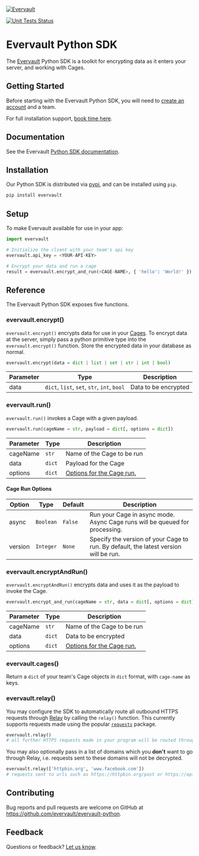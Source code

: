 [![Evervault](https://evervault.com/evervault.svg)](https://evervault.com/)

[![Unit Tests Status](https://github.com/evervault/evervault-python/workflows/evervault-unit-tests/badge.svg)](https://github.com/evervault/evervault-python/actions?query=workflow%3Aevervault-unit-tests)

# Evervault Python SDK

The [Evervault](https://evervault.com) Python SDK is a toolkit for encrypting data as it enters your server, and working with Cages.

## Getting Started

Before starting with the Evervault Python SDK, you will need to [create an account](https://app.evervault.com/register) and a team.

For full installation support, [book time here](https://calendly.com/evervault/cages-onboarding).

## Documentation

See the Evervault [Python SDK documentation](https://docs.evervault.com/sdk/python).

## Installation

Our Python SDK is distributed via [pypi](https://pypi.org/project/evervault/), and can be installed using `pip`.

```sh
pip install evervault
```

## Setup

To make Evervault available for use in your app:

```python
import evervault

# Initialize the client with your team's api key
evervault.api_key = <YOUR-API-KEY>

# Encrypt your data and run a cage
result = evervault.encrypt_and_run(<CAGE-NAME>, { 'hello': 'World!' })
```

## Reference

The Evervault Python SDK exposes five functions.

### evervault.encrypt()

`evervault.encrypt()` encrypts data for use in your [Cages](https://docs.evervault.com/tutorial). To encrypt data at the server, simply pass a python primitive type into the `evervault.encrypt()` function. Store the encrypted data in your database as normal.

```python
evervault.encrypt(data = dict | list | set | str | int | bool)
```

| Parameter | Type | Description |
| --------- | ---- | ----------- |
| data | `dict`, `list`, `set`, `str`, `int`, `bool` | Data to be encrypted |

### evervault.run()

`evervault.run()` invokes a Cage with a given payload.

```python
evervault.run(cageName = str, payload = dict[, options = dict])
```

| Parameter | Type | Description |
| --------- | ---- | ----------- |
| cageName | `str` | Name of the Cage to be run |
| data | `dict` | Payload for the Cage |
| options | `dict` | [Options for the Cage run.](#Cage-Run-Options) |

#### Cage Run Options

| Option  | Type      | Default   | Description                                                                        |
| ------- | --------- | --------- | ---------------------------------------------------------------------------------- |
| async   | `Boolean` | `False` | Run your Cage in async mode. Async Cage runs will be queued for processing.          |
| version | `Integer` | `None`  | Specify the version of your Cage to run. By default, the latest version will be run. |

### evervault.encryptAndRun()

`evervault.encryptAndRun()` encrypts data and uses it as the payload to invoke the Cage.

```python
evervault.encrypt_and_run(cageName = str, data = dict[, options = dict])
```

| Parameter | Type | Description |
| --------- | ---- | ----------- |
| cageName | `str` | Name of the Cage to be run |
| data | `dict` | Data to be encrypted |
| options | `dict` | [Options for the Cage run.](#Cage-Run-Options) |

### evervault.cages()

Return a `dict` of your team's Cage objects in `dict` format, with `cage-name` as keys.

### evervault.relay()

You may configure the SDK to automatically route all outbound HTTPS requests through [Relay](https://docs.evervault.com/product/relay) by calling the `relay()` function. This currently supports requests made using the popular [`requests`](https://docs.python-requests.org/en/master/) package.

```python
evervault.relay()
# all further HTTPS requests made in your program will be routed through Relay
```

You may also optionally pass in a list of domains which you **don't** want to go through Relay, i.e. requests sent to these domains will not be decrypted.

```python
evervault.relay(['httpbin.org', 'www.facebook.com'])
# requests sent to urls such as https://httpbin.org/post or https://api.facebook.com will not be sent through Relay
```

## Contributing

Bug reports and pull requests are welcome on GitHub at https://github.com/evervault/evervault-python.

## Feedback

Questions or feedback? [Let us know](mailto:support@evervault.com).
